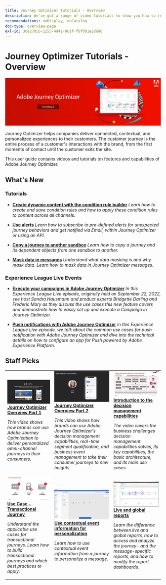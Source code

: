 ```yaml
---
title: Journey Optimizer Tutorials - Overview
description: We've got a range of video tutorials to show you how to reap the benefits of Journey Optimizer.
recommendations: noDisplay, noCatalog
doc-type: overview-page
exl-id: 36e27d56-2255-4d41-961f-f8fd01e2d698
---
```


# Journey Optimizer Tutorials - Overview

![](./assets/ajo-banner.png)

Journey Optimizer helps companies deliver connected, contextual, and personalized experiences to their customers. The customer journey is the entire process of a customer's interactions with the brand, from the first moments of contact until the customer exits the site. 

This user guide contains videos and tutorials on features and capabilities of Adobe Journey Optimizer.

## What's New

### Tutorials

* **[Create dynamic content with the condition rule builder](/help/personalize-content/create-dynamic-content.md)**
  *Learn how to create and save condition rules and how to apply these condition rules to content across all channels.*

* **[Use alerts](/help/administration/alerts.md)**
  *Learn how to subscribe to pre-defined alerts for unexpected journey behaviors and get notified via Email, within Journey Optimizer or using an API.* 
  
* **[Copy a journey to another sandbox](/help/create-journeys/copy-a-journey.md)**
  *Learn how to copy a journey and its dependent objects from one sandbox to another.*
  
* **[Mask data in messages](/help/privacy/mask-data-in-messages.md)**
  *Understand what data masking is and why mask data. Learn how to mask data in Journey Optimizer messages.*


### Experience League Live Events

* **[Execute your campaigns in Adobe Journey Optimizer](https://experienceleague.adobe.com/docs/experience-league-live-events/events/episodes/exl-live-episode-09-22-22.html?lang=en)**
  *In this Experience League Live episode, originally held on September 22, 2022, see host Sandra Hausmann and product experts Bridgette Darling and Frederic Mary as they discuss the use cases this new feature covers and demonstrate how to easily set up and execute a Campaign in Journey Optimizer.*

* **[Push notifications with Adobe Journey Optimizer](https://experienceleague.adobe.com/docs/experience-league-live-events/events/episodes/exl-live-episode-05-12-22.html)**
  *In this Experience League Live episode, we talk about the common use cases for push notification with Adobe Journey Optimizer and dive into the technical details on how to configure an app for Push powered by Adobe Experience Platform.*

## Staff Picks

<table>
<tr>
  <td>
    <a href="./introduction/journey-optimizer-overview-part-1.md">
      <img alt="Journey Optimizer Overview Part 1 - Deliver omni-channel journeys (video)" src="./assets/334174.jpg"/>
    </a>
    <div>
      <a href="./introduction/journey-optimizer-overview-part-1.md">
    <strong>Journey Optimizer Overview Part 1 </strong>
    </a>
    </div>
    <p>
    <em>This video shows how brands can use Adobe Journey Optimization to deliver personalized omni-channel journeys to their consumers.</em>
    <p>
  </td>
    <td>
    <a href="./introduction/journey-optimizer-overview-part-2.md">
      <img alt="Journey Optimizer Overview Part 2 - Deliver omni-channel journeys (video)" src="./assets/334175.jpg"/>
    </a>
    <div>
      <a href="./introduction/journey-optimizer-overview-part-2.md">
    <strong>Journey Optimizer Overview Part 2 </strong>
    </a>
    </div>
    <p>
    <em>This video shows how brands can use Adobe Journey Optimizer's decision management capabilities, real-time segment qualification, and business event management to take their consumer journeys to new heights.</em>
    <p>
  </td>
  </td>
    <td>
    <a href="./decision-management/create-decisions.md">
      <img alt="Introduction to the decision management capabilities" src="./assets/326961.jpg"/>
    </a>
    <div>
      <a href="./decision-management/create-decisions.md">
    <strong>Introduction to the decision management capabilities </strong>
    </a>
    </div>
    <p>
    <em>The video covers the business challenges decision management capabilities solves, its key capabilities, the basic architecture, and its main use cases.

</em>
    <p>
  </td>
</tr>
<tr>
  <td>
    <a href="./create-journeys/use-case-transactional-journey.md">
      <img alt="Use Case - Transactional Journey " src="./assets/334202.jpeg"/>
    </a>
    <div>
      <a href="./create-journeys/use-case-transactional-journey.md">
    <strong>Use Case - Transactional Journey </strong>
    </a>
    </div>
    <p>
    <em>Understand the applicable use cases for transactional journeys. Learn how to build transactional journeys and which best practices to apply.</em>
    <p>
  </td>
    <td>
    <a href="./personalize-content/use-contextual-event-information-for-personalization.md">
      <img alt="Use contextual event information for personalization" src="./assets/334165.jpg"/>
    </a>
    <div>
      <a href="./personalize-content/use-contextual-event-information-for-personalization.md">
    <strong>Use contextual event information for personalization </strong>
    </a>
    </div>
    <p>
    <em>Learn how to use contextual event information from a journey to personalize a message.</em>
    <p>
  </td>
  </td>
    <td>
    <a href="./report-and-monitor/live-and-global-reports.md">
      <img alt="Live and global reports" src="./assets/334108.jpg"/>
    </a>
    <div>
      <a href="./report-and-monitor/live-and-global-reports.md">
    <strong>Live and global reports </strong>
    </a>
    </div>
    <p>
    <em>Learn the difference between live and global reports, how to access and analyze the journey- and the message-specific reports, and how to modify the report dashboards.

</em>
    <p>
  </td>
</tr>
</table>
